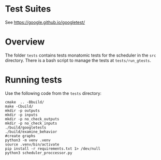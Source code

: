 # Test Suites

See https://google.github.io/googletest/

# Overview
The folder `tests` contains tests monatomic tests for the scheduler in the
 `src` directory. There is a bash script to manage the tests at 
 `tests/run_gtests`.

# Running tests
Use the following code from the `tests` directory:

    cmake  .. -Bbuild/
    make -Cbuild/
    mkdir -p outputs
    mkdir -p inputs
    mkdir -p no_check_outputs
    mkdir -p no_check_inputs
    ./build/googletests 
    ./build/examine_behavior
    #create graphs
    python3 -m venv .venv
    source .venv/bin/activate
    pip install -r requirements.txt 1> /dev/null
    python3 scheduler_proccessor.py
